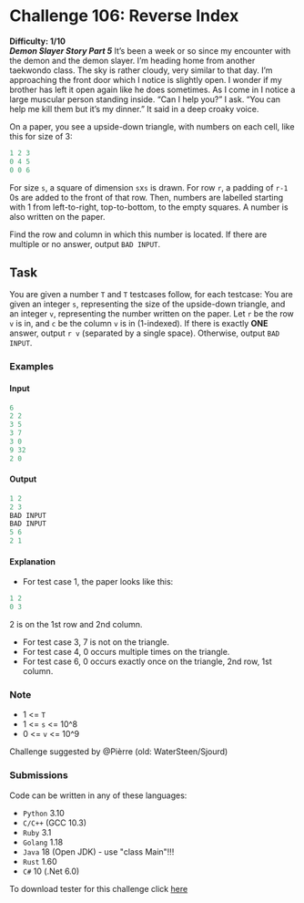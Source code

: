 # Challenge 106: Reverse Index

**Difficulty: 1/10**  
_**Demon Slayer Story Part 5**_
It’s been a week or so since my encounter with the demon and the demon slayer. I’m heading home from another taekwondo class. The sky is rather cloudy, very similar to that day. I’m approaching the front door which I notice is slightly open. I wonder if my brother has left it open again like he does sometimes. As I come in I notice a large muscular person standing inside. “Can I help you?” I ask. “You can help me kill them but it’s my dinner.” It said in a deep croaky voice.

On a paper, you see a upside-down triangle, with numbers on each cell, like this for size of 3:

```rs
1 2 3
0 4 5
0 0 6
```

For size `s`, a square of dimension `s`x`s` is drawn. For row `r`, a padding of `r-1` 0s are added to the front of that row. Then, numbers are labelled starting with 1 from left-to-right, top-to-bottom, to the empty squares. A number is also written on the paper.

Find the row and column in which this number is located. If there are multiple or no answer, output `BAD INPUT`.

## Task

You are given a number `T` and `T` testcases follow, for each testcase:
You are given an integer `s`, representing the size of the upside-down triangle, and an integer `v`, representing the number written on the paper.
Let `r` be the row `v` is in, and `c` be the column `v` is in (1-indexed).
If there is exactly **ONE** answer, output `r v` (separated by a single space). Otherwise, output `BAD INPUT`.

### Examples

#### Input

```rs
6
2 2
3 5
3 7
3 0
9 32
2 0
```

#### Output

```rs
1 2
2 3
BAD INPUT
BAD INPUT
5 6
2 1
```

#### Explanation

- For test case 1, the paper looks like this:

```rs
1 2
0 3
```

2 is on the 1st row and 2nd column.

- For test case 3, 7 is not on the triangle.
- For test case 4, 0 occurs multiple times on the triangle.
- For test case 6, 0 occurs exactly once on the triangle, 2nd row, 1st column.

### Note

- 1 <= `T`
- 1 <= `s` <= 10^8
- 0 <= `v` <= 10^9

Challenge suggested by @Pièrre (old: WaterSteen/Sjourd)

### Submissions

Code can be written in any of these languages:

- `Python` 3.10
- `C/C++` (GCC 10.3)
- `Ruby` 3.1
- `Golang` 1.18
- `Java` 18 (Open JDK) - use "class Main"!!!
- `Rust` 1.60
- `C#` 10 (.Net 6.0)

To download tester for this challenge click [here](https://downgit.github.io/#/home?url=https://github.com/Pomroka/TWT_Challenges_Tester/tree/main/PreviousChallenges/Challenge_106)
